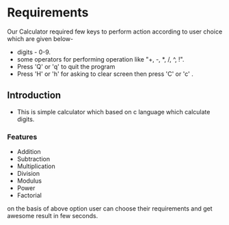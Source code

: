 
# Requirements
  Our Calculator required few keys to perform action according to user choice which are given below-
   - digits - 0-9.
   - some operators for performing operation like "+, -, *, /, ^, !".
   - Press 'Q' or 'q' to quit the program
   - Press 'H' or 'h' for asking to clear screen then press 'C' or 'c' .

## Introduction

   - This is simple calculator which based on c language which calculate digits.

### Features
  - Addition
  - Subtraction
  - Multiplication
  - Division
  - Modulus
  - Power
  - Factorial
  
  on the basis of above option user can choose their requirements and get awesome result in few seconds.



